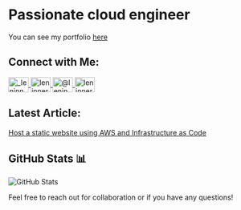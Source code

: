 # Passionate cloud engineer

You can see my portfolio [here](https://leninner.vercel.app/)

## Connect with Me:

<p align="left">
  <a href="https://twitter.com/_leninner" target="blank">
    <img align="center" src="https://raw.githubusercontent.com/rahuldkjain/github-profile-readme-generator/master/src/images/icons/Social/twitter.svg" alt="_leninner" height="30" width="40" />
  </a>

  <a href="https://instagram.com/leninner" target="blank">
    <img align="center" src="https://raw.githubusercontent.com/rahuldkjain/github-profile-readme-generator/master/src/images/icons/Social/instagram.svg" alt="leninner" height="30" width="40" />
  </a>

  <a href="https://medium.com/@leninner" target="blank">
    <img align="center" src="https://raw.githubusercontent.com/rahuldkjain/github-profile-readme-generator/master/src/images/icons/Social/medium.svg" alt="@leninner" height="30" width="40" />
  </a>

  <a href="https://www.leetcode.com/leninner" target="blank">
    <img align="center" src="https://raw.githubusercontent.com/rahuldkjain/github-profile-readme-generator/master/src/images/icons/Social/leet-code.svg" alt="leninner" height="30" width="40" />
  </a>
</p>

## Latest Article:
[Host a static website using AWS and Infrastructure as Code](https://leninner.vercel.app/projects/static-website-aws)

## GitHub Stats 📊
![GitHub Stats](https://github-readme-stats.vercel.app/api?username=leninner&count_private=true&show_icons=true&theme=radical)

Feel free to reach out for collaboration or if you have any questions!
